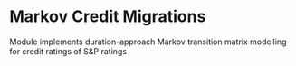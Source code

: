 # Markov Credit Migrations

Module implements duration-approach Markov transition matrix modelling for credit ratings of S&P ratings
